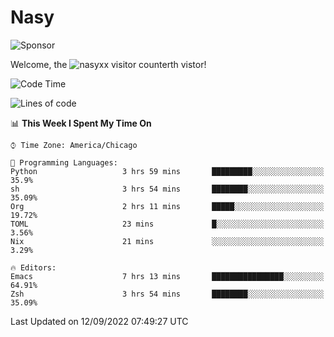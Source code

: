 # Nasy

<!--
<p align="center">
<img height="200" src="https://github-readme-stats.vercel.app/api?username=nasyxx&count_private=true&show_icons=true&theme=dracula&include_all_commits=true"/>
<img height="200" src="https://github-readme-stats.vercel.app/api/top-langs/?username=nasyxx&theme=dracula&hide=html,jupyter+notebook&count_private=true&show_icons=true"/>
</p>

  
----------------
-->

![Sponsor](https://img.shields.io/static/v1.svg?label=Sponsor&message=%E2%9D%A4&logo=GitHub&style=flat&color=pink)
 
Welcome, the ![nasyxx visitor counter](https://count.getloli.com/get/@nasyxx?theme=rule34)th vistor!
 
<!--START_SECTION:waka-->
![Code Time](http://img.shields.io/badge/Code%20Time-2%2C623%20hrs%205%20mins-blue)

![Lines of code](https://img.shields.io/badge/From%20Hello%20World%20I%27ve%20Written-5%20Million%20lines%20of%20code-blue)

📊 **This Week I Spent My Time On** 

```text
⌚︎ Time Zone: America/Chicago

💬 Programming Languages: 
Python                   3 hrs 59 mins       █████████░░░░░░░░░░░░░░░░   35.9% 
sh                       3 hrs 54 mins       ████████░░░░░░░░░░░░░░░░░   35.09% 
Org                      2 hrs 11 mins       █████░░░░░░░░░░░░░░░░░░░░   19.72% 
TOML                     23 mins             █░░░░░░░░░░░░░░░░░░░░░░░░   3.56% 
Nix                      21 mins             ░░░░░░░░░░░░░░░░░░░░░░░░░   3.29%

🔥 Editors: 
Emacs                    7 hrs 13 mins       ████████████████░░░░░░░░░   64.91% 
Zsh                      3 hrs 54 mins       ████████░░░░░░░░░░░░░░░░░   35.09%

```


 Last Updated on 12/09/2022 07:49:27 UTC
<!--END_SECTION:waka-->

<!-- ![visitors](https://visitor-badge.laobi.icu/badge?page_id=nasyxx.nasyxx) -->
